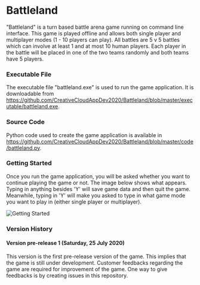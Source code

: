 # Battleland

"Battleland" is a turn based battle arena game running on command line interface. This game is played offline and allows both single player and 
multiplayer modes (1 - 10 players can play). All battles are 5 v 5 battles which can involve at least 1 and at most 10 human players. Each
player in the battle will be placed in one of the two teams randomly and both teams have 5 players.

### Executable File

The executable file "battleland.exe" is used to run the game application. It is downloadable from 
https://github.com/CreativeCloudAppDev2020/Battleland/blob/master/executable/battleland.exe.

### Source Code

Python code used to create the game application is available in 
https://github.com/CreativeCloudAppDev2020/Battleland/blob/master/code/battleland.py.

### Getting Started

Once you run the game application, you will be asked whether you want to continue playing the game or not. The image below shows what appears.
Typing in anything besides 'Y' will save game data and then quit the game. Meanwhile, typing in 'Y' will make you asked to type in what game
mode you want to play in (either single player or multiplayer).

![Getting Started](https://github.com/CreativeCloudAppDev2020/Battleland/blob/master/images/Getting%20Started.png)

### Version History

#### Version pre-release 1 (Saturday, 25 July 2020)

This version is the first pre-release version of the game. This implies that the game is still under development. Customer feedbacks regarding
the game are required for improvement of the game. One way to give feedbacks is by creating issues in this repository.
